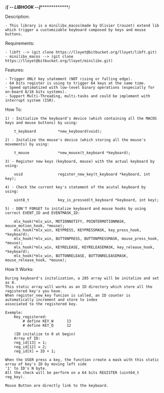 /*********************************************[ -- LIBHOOK --]**********************************************************/

Description: 

	- This library is a minilibx_macos(made by Olivier Crouzet) extend lib which trigger a customizable keyboard composed by keys and mouse buttons.

Requirements:

	- libft --> (git clone https://lloyet@bitbucket.org/lloyet/libft.git)
	- minilibx_macos --> (git clone https://lloyet@bitbucket.org/lloyet/minilibx.git)

Features:

	- Trigger ONLY key statement (NOT rising or falling edge).
	- 64 bits register is using to trigger 64 keys at the same time.
	- Speed optimatized with low-level binary operations (especially for on-board 8/16 bits systems).
	- Support Multi-Threading, multi-tasks and could be implement with interrupt system (ISR).

How To:

	1) - Initialize the keyboard's device (which containing all the MACOS keys and mouse buttons) by using:

		t_keyboard			*new_keyboard(void);

	2) - Initalize the mouse's device (which storing all the mouse's movements) by using:

		t_mouse				*new_mouse(t_keyboard *keyboard);

	3) - Register new keys (keyboard, mouse) with the actual keyboard by using:

		void				register_new_key(t_keyboard *keyboard, int key);
	
	4) - Check the current key's statement of the acutal keyboard by using:

		uint8_t				key_is_pressed(t_keyboard *keyboard, int key);

	5) - DON'T FORGET to initalize keyboard and mouse hooks by using correct EVENT_ID and EVENTMASK_ID:

		mlx_hook(*mlx_win, MOTIONNOTIFY, POINTERMOTIONMASK, mouse_motion_hook, *mouse);
		mlx_hook(*mlx_win, KEYPRESS, KEYPRESSMASK, key_press_hook, *keyboard);
		mlx_hook(*mlx_win, BUTTONPRESS, BUTTONPRESSMASK, mouse_press_hook, *mouse);
		mlx_hook(*mlx_win, KEYRELEASE, KEYRELEASEMASK, key_release_hook, *keyboard);
		mlx_hook(*mlx_win, BUTTONRELEASE, BUTTONRELEASEMASK, mouse_release_hook, *mouse);

How It Works:

	During keyboard's initalization, a 285 array will be initalize and set as 0.
	This static array will works as an ID directory which store all the registered key's you have.
	When register_new_key funcion is called, an ID counter is automatically increment and store to index
	associated to the registered key.

	Exemple:		
		Key_registered:
			# define KEY_W		13
			# define KEY_Q		12
		
		(ID initalize to 0 at begin)
		Array of ID:
		reg_id[13] = 1; 
		reg_id[12] = 2;
		reg_id[X] = ID + 1;

	When the USER press a key, the function create a mask with this static array of key's ID by moving left side
	'1' to ID's N byte.
	All the check will be perform on a 64 bits REGISTER (uint64_t reg_key).

	Mouse Button are directly link to the keyboard.
